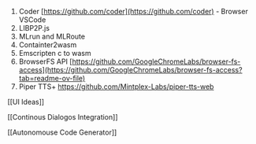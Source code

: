 1. Coder [https://github.com/coder](https://github.com/coder) - Browser VSCode
2. LIBP2P.js
3. MLrun and MLRoute
4. Containter2wasm
5. Emscripten c to wasm
6. BrowserFS API [https://github.com/GoogleChromeLabs/browser-fs-access](https://github.com/GoogleChromeLabs/browser-fs-access?tab=readme-ov-file)
7. Piper TTS+ https://github.com/Mintplex-Labs/piper-tts-web

[[UI Ideas]]

[[Continous Dialogos Integration]]

[[Autonomouse Code Generator]]